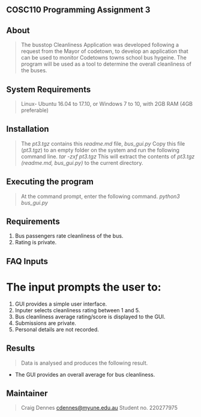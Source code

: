 ## COSC110 Programming Assignment 3

## About
> The busstop Cleanliness Application was developed following a request from the Mayor of codetown,
> to develop an application that can be used to monitor Codetowns towns school bus hygeine.
> The program will be used as a tool to determine the overall cleanliness of the buses.


## System Requirements
>  Linux- Ubuntu 16.04 to 17.10, or Windows 7 to 10, with 2GB RAM (4GB 
> preferable)

## Installation
> The *pt3.tgz* contains this *readme.md* file, *bus_gui.py*
> Copy this file (*pt3.tgz*) to an empty folder on the system and run the following command line.
> *tar -zxf pt3.tgz*
> This will extract the contents of *pt3.tgz (readme.md, bus_gui.py)* to the current directory.
 
 
## Executing the program
> At the command prompt, enter the following command.
> *python3 bus_gui.py*

## Requirements
1. Bus passengers rate cleanliness of the bus.
2. Rating is private.

## FAQ Inputs
# The input prompts the user to:
1. GUI provides a simple user interface.
2. Inputer selects cleanliness rating between 1 and 5.
3. Bus cleanliness average rating/score is displayed to the GUI. 
4. Submissions are private.
5. Personal details are not recorded.

## Results
> Data is analysed and produces the following result.
- The GUI provides an overall average for bus cleanliness. 


## Maintainer
> Craig Dennes
> cdennes@myune.edu.au
> Student no. 220277975